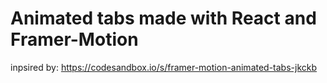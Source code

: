 # Animated tabs made with React and Framer-Motion

inpsired by:
https://codesandbox.io/s/framer-motion-animated-tabs-jkckb